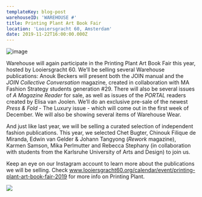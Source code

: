 ```yaml
---
templateKey: blog-post
warehouseID: 'WAREHOUSE #'
title: Printing Plant Art Book Fair
location: 'Looiersgracht 60, Amsterdam'
date: 2019-11-22T16:00:00.000Z
---
```

![image](/img/img_20512.jpg)

Warehouse will again participate in the Printing Plant Art Book Fair this year, hosted by Looiersgracht 60. We’ll be selling several Warehouse publications: Anouk Beckers will present both the JOIN manual and the _JOIN Collective Conversation_ magazine, created in collaboration with MA Fashion Strategy students generation #29. There will also be several issues of _A Magazine Reader_ for sale, as well as issues of the _PORTAL_ readers created by Elisa van Joolen. We’ll do an exclusive pre-sale of the newest _Press & Fold_ - The Luxury issue - which will come out in the first week of December. We will also be showing several items of Warehouse Wear.

 And just like last year, we will be selling a curated selection of independent fashion publications. This year, we selected Chet Bugter, Chinouk Filique de Miranda, Edwin van Gelder & Johann Tangyong (_Rework_ magazine), Karmen Samson, Mika Perlmutter and Rebecca Stephany (in collaboration with students from the Karlsruhe University of Arts and Design) to join us.

Keep an eye on our Instagram account to learn more about the publications we will be selling. Check www.looiersgracht60.org/calendar/event/printing-plant-art-book-fair-2019 for more info on Printing Plant.

![](/img/pub.gif)
